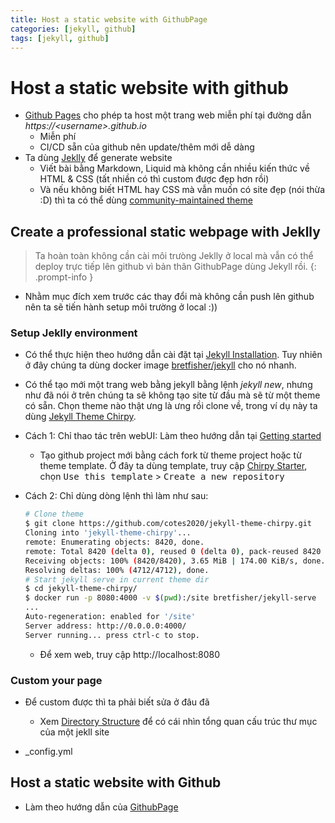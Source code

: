 ```yaml
---
title: Host a static website with GithubPage
categories: [jekyll, github]
tags: [jekyll, github]
---
```


# Host a static website with github

- [Github Pages](https://pages.github.com/) cho phép ta host một trang web miễn phí tại đường dẫn *https://\<username\>.github.io*
  - Miễn phí
  - CI/CD sẵn của github nên update/thêm mới dễ dàng
- Ta dùng [Jeklly](https://jekyllrb.com/) để generate website
  - Viết bài bằng Markdown, Liquid mà không cần nhiều kiến thức về HTML & CSS (tất nhiền có thì custom được đẹp hơn rồi)
  - Và nếu không biết HTML hay CSS mà vẫn muốn có site đẹp (nói thừa :D) thì ta có thể dùng [community-maintained theme](https://jekyllrb.com/docs/themes/)

## Create a professional static webpage with Jeklly

> Ta hoàn toàn không cần cài môi trưòng Jeklly ở local mà vẫn có thể deploy trực tiếp lên github vì bản thân GithubPage dùng Jekyll rồi.
{: .prompt-info }

- Nhằm mục đích xem trước các thay đổi mà không cần push lên github nên ta sẽ tiến hành setup môi trường ở local :))

### Setup Jeklly environment

- Có thể thực hiện theo hướng dẫn cài đặt tại [Jekyll Installation](https://jekyllrb.com/docs/installation/). Tuy nhiên ở đây chúng ta dùng docker image [bretfisher/jekyll](https://hub.docker.com/r/bretfisher/jekyll) cho nó nhanh.

- Có thể tạo mới một trang web bằng jekyll bằng lệnh *jekyll new*, nhưng như đã nói ở trên chúng ta sẽ không tạo site từ đầu mà sẽ từ một theme có sẵn. Chọn theme nào thật ưng là ưng rồi clone về, trong ví dụ này ta dùng [Jekyll Theme Chirpy](https://github.com/cotes2020/jekyll-theme-chirpy).

- Cách 1: Chỉ thao tác trên webUI: Làm theo hướng dẫn tại [Getting started](https://chirpy.cotes.page/posts/getting-started/)
  -  Tạo github project mới bằng cách fork từ theme project hoặc từ theme template. Ở đây ta dùng template, truy cập [Chirpy Starter](https://github.com/cotes2020/chirpy-starter), chọn <kbd>Use this template</kbd> > <kbd>Create a new repository</kbd>  
  
- Cách 2: Chỉ dùng dòng lệnh thì làm như sau:

    ```bash
    # Clone theme
    $ git clone https://github.com/cotes2020/jekyll-theme-chirpy.git
    Cloning into 'jekyll-theme-chirpy'...
    remote: Enumerating objects: 8420, done.
    remote: Total 8420 (delta 0), reused 0 (delta 0), pack-reused 8420
    Receiving objects: 100% (8420/8420), 3.65 MiB | 174.00 KiB/s, done.
    Resolving deltas: 100% (4712/4712), done.
    # Start jekyll serve in current theme dir
    $ cd jekyll-theme-chirpy/
    $ docker run -p 8080:4000 -v $(pwd):/site bretfisher/jekyll-serve
    ...
    Auto-regeneration: enabled for '/site'
    Server address: http://0.0.0.0:4000/
    Server running... press ctrl-c to stop.

    ```

    - Để xem web, truy cập http://localhost:8080

### Custom your page

- Để custom được thì ta phải biết sửa ở đâu đã
  - Xem [Directory Structure](https://jekyllrb.com/docs/structure/) để có cái nhìn tổng quan cấu trúc thư mục của một jekll site

- _config.yml

## Host a static website with Github

- Làm theo hướng dẫn của [GithubPage](https://pages.github.com/)
